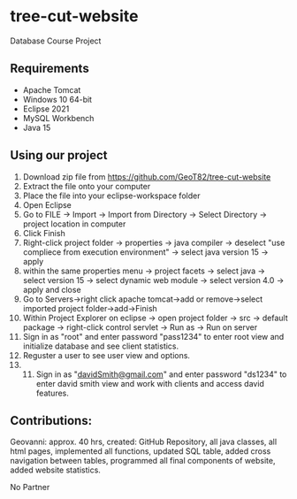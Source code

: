 # tree-cut-website
Database Course Project

## Requirements
* Apache Tomcat
* Windows 10 64-bit
* Eclipse 2021
* MySQL Workbench
* Java 15

## Using our project
1. Download zip file from https://github.com/GeoT82/tree-cut-website
2. Extract the file onto your computer
3. Place the file into your eclipse-workspace folder
4. Open Eclipse
5. Go to FILE -> Import -> Import from Directory -> Select Directory -> project location in computer
6. Click Finish
7. Right-click project folder -> properties -> java compiler -> deselect "use compliece from execution environment" -> select java version 15 -> apply
8. within the same properties menu -> project facets -> select java -> select version 15 -> select dynamic web module -> select version 4.0 -> apply and close
9. Go to Servers->right click apache tomcat->add or remove->select imported project folder->add->Finish
10. Within Project Explorer on eclipse -> open project folder -> src -> default package -> right-click control servlet -> Run as -> Run on server
11. Sign in as "root" and enter password "pass1234" to enter root view and initialize database and see client statistics.
12. Reguster a user to see user view and options.
13. 11. Sign in as "davidSmith@gmail.com" and enter password "ds1234" to enter david smith view and work with clients and access david features.


## Contributions:
Geovanni: approx. 40 hrs, created: GitHub Repository, all java classes, all html pages, implemented all functions, updated SQL table, added cross navigation between tables, programmed all final components of website, added website statistics.

No Partner


